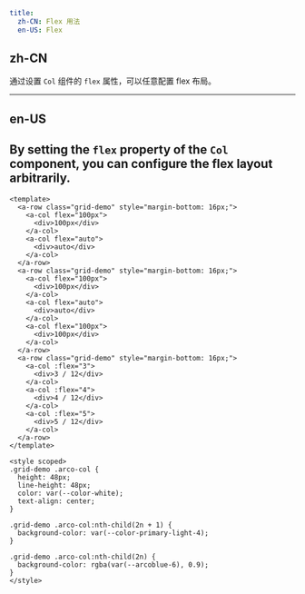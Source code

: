 ```yaml
title:
  zh-CN: Flex 用法
  en-US: Flex
```

## zh-CN

通过设置 `Col` 组件的 `flex` 属性，可以任意配置 flex 布局。

---

## en-US

By setting the `flex` property of the `Col` component, you can configure the flex layout arbitrarily.
---

```vue
<template>
  <a-row class="grid-demo" style="margin-bottom: 16px;">
    <a-col flex="100px">
      <div>100px</div>
    </a-col>
    <a-col flex="auto">
      <div>auto</div>
    </a-col>
  </a-row>
  <a-row class="grid-demo" style="margin-bottom: 16px;">
    <a-col flex="100px">
      <div>100px</div>
    </a-col>
    <a-col flex="auto">
      <div>auto</div>
    </a-col>
    <a-col flex="100px">
      <div>100px</div>
    </a-col>
  </a-row>
  <a-row class="grid-demo" style="margin-bottom: 16px;">
    <a-col :flex="3">
      <div>3 / 12</div>
    </a-col>
    <a-col :flex="4">
      <div>4 / 12</div>
    </a-col>
    <a-col :flex="5">
      <div>5 / 12</div>
    </a-col>
  </a-row>
</template>

<style scoped>
.grid-demo .arco-col {
  height: 48px;
  line-height: 48px;
  color: var(--color-white);
  text-align: center;
}

.grid-demo .arco-col:nth-child(2n + 1) {
  background-color: var(--color-primary-light-4);
}

.grid-demo .arco-col:nth-child(2n) {
  background-color: rgba(var(--arcoblue-6), 0.9);
}
</style>
```
